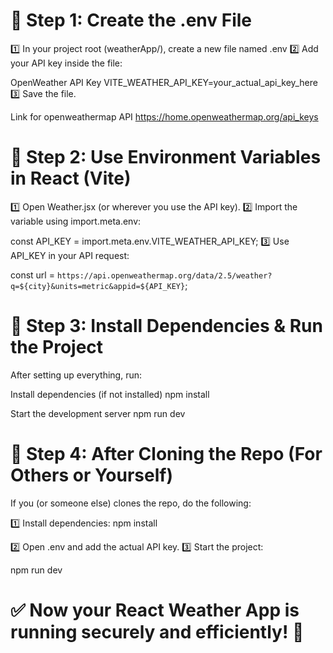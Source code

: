# 🔸 Step 1: Create the .env File
1️⃣ In your project root (weatherApp/), create a new file named .env
2️⃣ Add your API key inside the file:

OpenWeather API Key
VITE_WEATHER_API_KEY=your_actual_api_key_here
3️⃣ Save the file.

 Link for openweathermap API https://home.openweathermap.org/api_keys

# 🔸 Step 2: Use Environment Variables in React (Vite)
1️⃣ Open Weather.jsx (or wherever you use the API key).
2️⃣ Import the variable using import.meta.env:


const API_KEY = import.meta.env.VITE_WEATHER_API_KEY;
3️⃣ Use API_KEY in your API request:

const url = `https://api.openweathermap.org/data/2.5/weather?q=${city}&units=metric&appid=${API_KEY}`;

# 🔸 Step 3: Install Dependencies & Run the Project
After setting up everything, run:

Install dependencies (if not installed)
npm install  

Start the development server
npm run dev

# 🔸 Step 4: After Cloning the Repo (For Others or Yourself)
If you (or someone else) clones the repo, do the following:

1️⃣ Install dependencies:
npm install


2️⃣ Open .env and add the actual API key.
3️⃣ Start the project:

npm run dev

 
# ✅ Now your React Weather App is running securely and efficiently! 🚀

